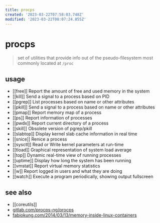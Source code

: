 ```yaml
---
title: procps
created: '2023-03-22T07:58:03.748Z'
modified: '2023-03-22T08:07:24.855Z'
---
```


# procps

> set of utilities that provide info out of the pseudo-filesystem most commonly located at `/proc`

## usage

- [[free]] Report the amount of free and used memory in the system
- [[kill]] Send a signal to a process based on PID
- [[pgrep]] List processes based on name or other attributes
- [[pkill]] Send a signal to a process based on name or other attributes
- [[pmap]] Report memory map of a process
- [[ps]] Report information of processes
- [[pwdx]] Report current directory of a process
- [[skill]] Obsolete version of pgrep/pkill
- [[slabtop]] Display kernel slab cache information in real time
- [[snice]] Renice a process
- [[sysctl]] Read or Write kernel parameters at run-time
- [[tload]] Graphical representation of system load average
- [[top]] Dynamic real-time view of running processes
- [[uptime]] Display how long the system has been running
- [[vmstat]] Report virtual memory statistics
- [[w]] Report logged in users and what they are doing
- [[watch]] Execute a program periodically, showing output fullscreen

## see also

- [[coreutils]]
- [gitlab.com/procps-ng/procps](https://gitlab.com/procps-ng/procps)
- [fabiokung.com/2014/03/13/memory-inside-linux-containers](https://fabiokung.com/2014/03/13/memory-inside-linux-containers/)
